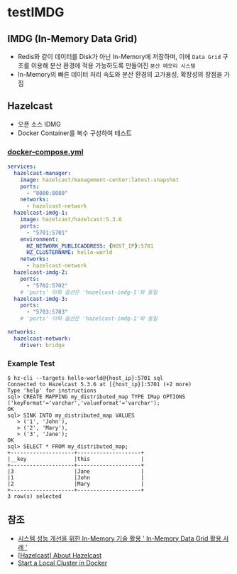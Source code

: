 # testIMDG
## IMDG (In-Memory Data Grid)
- Redis와 같이 데이터를 Disk가 아닌 In-Memory에 저장하며, 이에 `Data Grid` 구조를 이용해 분산 환경에 적용 가능하도록 만들어진 `분산 메모리 시스템`
- In-Memory의 빠른 데이터 처리 속도와 분산 환경의 고가용성, 확장성의 장점을 가짐

## Hazelcast
- 오픈 소스 IDMG
- Docker Container를 복수 구성하여 테스트

### [docker-compose.yml](https://github.com/HashCitrine/testIMDG/tree/master/hazelcast/docker-compose.yml)
```yaml
services:
  hazelcast-manager:
    image: hazelcast/management-center:latest-snapshot
    ports:
      - "8080:8080"
    networks:
      - hazelcast-network
  hazelcast-imdg-1:
    image: hazelcast/hazelcast:5.3.6
    ports:
      - "5701:5701"
    environment:
      HZ_NETWORK_PUBLICADDRESS: {HOST_IP}:5701
      HZ_CLUSTERNAME: hello-world
    networks:
      - hazelcast-network
  hazelcast-imdg-2:
    ports:
      - "5702:5702"
    # 'ports' 이외 옵션은 'hazelcast-imdg-1'와 동일
  hazelcast-imdg-3:
    ports:
      - "5703:5703"
    # 'ports' 이외 옵션은 'hazelcast-imdg-1'와 동일
    
networks:
  hazelcast-network:
    driver: bridge
```

### Example Test
``` shell
$ hz-cli --targets hello-world@{host_ip}:5701 sql
Connected to Hazelcast 5.3.6 at [{host_ip}]:5701 (+2 more)
Type 'help' for instructions
sql> CREATE MAPPING my_distributed_map TYPE IMap OPTIONS ('keyFormat'='varchar','valueFormat'='varchar');
OK
sql> SINK INTO my_distributed_map VALUES
   > ('1', 'John'),
   > ('2', 'Mary'),
   > ('3', 'Jane');
OK
sql> SELECT * FROM my_distributed_map;
+--------------------+--------------------+
|__key               |this                |
+--------------------+--------------------+
|3                   |Jane                |
|1                   |John                |
|2                   |Mary                |
+--------------------+--------------------+
3 row(s) selected
```

## 참조
- [시스템 성능 개선을 위한 In-Memory 기술 활용 ' In-Memory Data Grid 활용 사례 '](https://www.samsungsds.com/kr/insights/in-memory-data-grid.html)
- [[Hazelcast] About Hazelcast](https://medium.com/aisland/hazelcast-about-hazelcast-94a30838c0c)
- [Start a Local Cluster in Docker](https://docs.hazelcast.com/hazelcast/5.3/getting-started/get-started-docker)